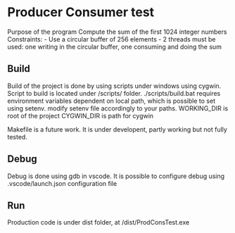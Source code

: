 # Producer Consumer test
Purpose of the program
 	Compute the sum of the first 1024 integer numbers
	Constraints:
	- Use a circular buffer of 256 elements
	- 2 threads must be used: one writing in the circular buffer, one consuming and doing the sum

## Build
Build of the project is done by using scripts under windows using cygwin.
Script to build is located under /scripts/ folder.
./scripts/build.bat requires environment variables dependent on local path, which is possible to set using setenv. 
modify setenv file accordingly to your paths.
    WORKING_DIR is root of the project 
    CYGWIN_DIR is path for cygwin

Makefile is a future work. It is under developent, partly working but not fully tested.

## Debug 
Debug is done using gdb in vscode.
It is possible to configure debug using .vscode/launch.json configuration file

## Run
Production code is under dist folder, at  /dist/ProdConsTest.exe 
